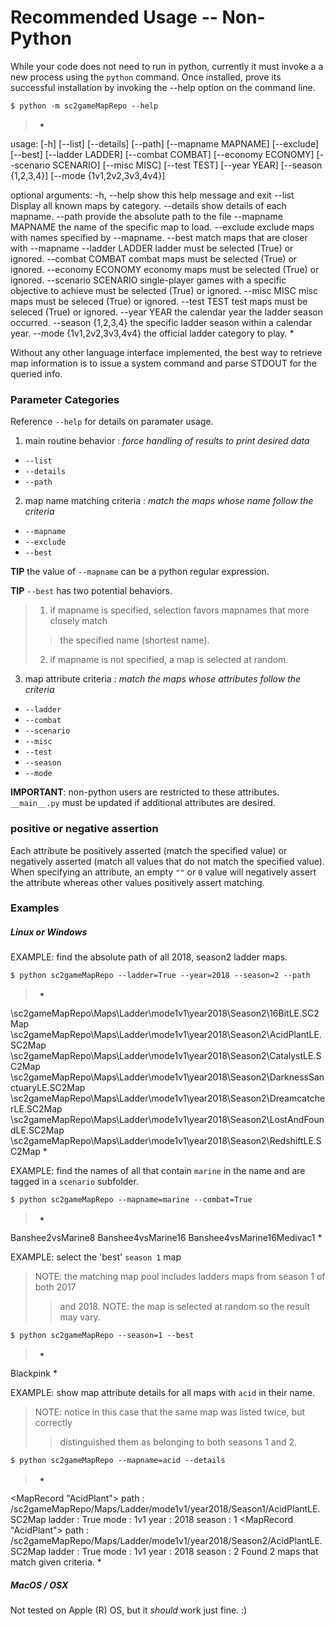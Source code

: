 
# Recommended Usage -- Non-Python

While your code does not need to run in python, currently it must invoke a
a new process using the `python` command.  Once installed, prove its successful
installation by invoking the --help option on the command line.

```shell
$ python -m sc2gameMapRepo --help
```
> *
usage:  [-h] [--list] [--details] [--path] [--mapname MAPNAME] [--exclude]
        [--best] [--ladder LADDER] [--combat COMBAT] [--economy ECONOMY]
        [--scenario SCENARIO] [--misc MISC] [--test TEST] [--year YEAR]
        [--season {1,2,3,4}] [--mode {1v1,2v2,3v3,4v4}]

optional arguments:
  -h, --help            show this help message and exit
  --list                Display all known maps by category.
  --details             show details of each mapname.
  --path                provide the absolute path to the file
  --mapname MAPNAME     the name of the specific map to load.
  --exclude             exclude maps with names specified by --mapname.
  --best                match maps that are closer with --mapname
  --ladder LADDER       ladder must be selected (True) or ignored.
  --combat COMBAT       combat maps must be selected (True) or ignored.
  --economy ECONOMY     economy maps must be selected (True) or ignored.
  --scenario SCENARIO   single-player games with a specific objective to
                        achieve must be selected (True) or ignored.
  --misc MISC           misc maps must be seleced (True) or ignored.
  --test TEST           test maps must be seleced (True) or ignored.
  --year YEAR           the calendar year the ladder season occurred.
  --season {1,2,3,4}    the specific ladder season within a calendar year.
  --mode {1v1,2v2,3v3,4v4}
                        the official ladder category to play.
*

Without any other language interface implemented, the best way to retrieve map
information is to issue a system command and parse STDOUT for the queried info.

### Parameter Categories

Reference `--help` for details on paramater usage.

1. main routine behavior : _force handling of results to print desired data_
* `--list`
* `--details`
* `--path`

2. map name matching criteria : _match the maps whose name follow the criteria_
* `--mapname`
* `--exclude`
* `--best`

**TIP** the value of `--mapname` can be a python regular expression.

**TIP** `--best` has two potential behaviors.
> 1. if mapname is specified, selection favors mapnames that more closely match
> > the specified name (shortest name).
> 2. if mapname is not specified, a map is selected at random.

3. map attribute criteria : _match the maps whose attributes follow the criteria_
* `--ladder`
* `--combat`
* `--scenario`
* `--misc`
* `--test`
* `--season`
* `--mode`

**IMPORTANT**: non-python users are restricted to these attributes.  `__main__.py`
must be updated if additional attributes are desired.

### positive or negative assertion

Each attribute be positively asserted (match the specified value) or negatively
asserted (match all values that do not match the specified value).  When
specifying an attribute, an empty `""` or `0` value will negatively assert
the attribute whereas other values positively assert matching.

### Examples

##### Linux or Windows

EXAMPLE: find the absolute path of all 2018, season2 ladder maps. 
```shell
$ python sc2gameMapRepo --ladder=True --year=2018 --season=2 --path
```
> *
<InstallPath>\sc2gameMapRepo\Maps\Ladder\mode1v1\year2018\Season2\16BitLE.SC2Map
<InstallPath>\sc2gameMapRepo\Maps\Ladder\mode1v1\year2018\Season2\AcidPlantLE.SC2Map
<InstallPath>\sc2gameMapRepo\Maps\Ladder\mode1v1\year2018\Season2\CatalystLE.SC2Map
<InstallPath>\sc2gameMapRepo\Maps\Ladder\mode1v1\year2018\Season2\DarknessSanctuaryLE.SC2Map
<InstallPath>\sc2gameMapRepo\Maps\Ladder\mode1v1\year2018\Season2\DreamcatcherLE.SC2Map
<InstallPath>\sc2gameMapRepo\Maps\Ladder\mode1v1\year2018\Season2\LostAndFoundLE.SC2Map
<InstallPath>\sc2gameMapRepo\Maps\Ladder\mode1v1\year2018\Season2\RedshiftLE.SC2Map
*

EXAMPLE: find the names of all that contain `marine` in the name and are tagged
in a `scenario` subfolder.
```shell
$ python sc2gameMapRepo --mapname=marine --combat=True
```
> *
Banshee2vsMarine8
Banshee4vsMarine16
Banshee4vsMarine16Medivac1
*

EXAMPLE: select the 'best' `season 1` map
> NOTE: the matching map pool includes ladders maps from season 1 of both 2017
> > and 2018.
> NOTE: the map is selected at random so the result may vary.
```shell
$ python sc2gameMapRepo --season=1 --best
```
> *
Blackpink
*

EXAMPLE: show map attribute details for all maps with `acid` in their name.
> NOTE: notice in this case that the same map was listed twice, but correctly
> > distinguished them as belonging to both seasons 1 and 2.
```shell
$ python sc2gameMapRepo --mapname=acid --details
```
> *
<MapRecord "AcidPlant">
        path : <InstallPath>/sc2gameMapRepo/Maps/Ladder/mode1v1/year2018/Season1/AcidPlantLE.SC2Map
      ladder : True
        mode : 1v1
        year : 2018
      season : 1
<MapRecord "AcidPlant">
        path : <InstallPath>/sc2gameMapRepo/Maps/Ladder/mode1v1/year2018/Season2/AcidPlantLE.SC2Map
      ladder : True
        mode : 1v1
        year : 2018
      season : 2
Found 2 maps that match given criteria.
*

##### MacOS / OSX

Not tested on Apple (R) OS, but it *should* work just fine. :)
